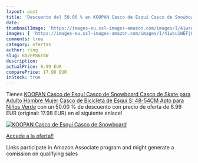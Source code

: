 ```yaml
---
layout: post
title: 'Descuento del 50.00 % en KOOPAN Casco de Esquí Casco de Snowboard'
date: 
thumbnailImage: 'https://images-eu.ssl-images-amazon.com/images/I/41wsu1WEFjL._SL200_.jpg'
images: [ 'https://images-eu.ssl-images-amazon.com/images/I/41wsu1WEFjL._SL200_.jpg' ]
comments: true
category: ofertas
author: ring
slug: B07FP86Y4W
description:
actualPrice: 8.99 EUR
comparePrice: 17.98 EUR
inStock: true
---
```


Tienes [KOOPAN Casco de Esquí Casco de Snowboard Casco de Skate para Adulto Hombre Mujer Casco de Bicicleta de Esquí S: 48-54CM  Apto para Niños  Verde](https://www.amazon.es/dp/B07FP86Y4W/?tag=tolees-21) con un 50.00 % de descuento con precio de oferta de 8.99 EUR (original: 17.98 EUR) en el siguiente enlace!

[![KOOPAN Casco de Esquí Casco de Snowboard](https://images-eu.ssl-images-amazon.com/images/I/41wsu1WEFjL._SL200_.jpg)](https://www.amazon.es/dp/B07FP86Y4W/?tag=tolees-21)

[Accede a la oferta!!](https://www.amazon.es/dp/B07FP86Y4W/?tag=tolees-21)

Links participate in Amazon Associate program and might generate a comission on qualifying sales


